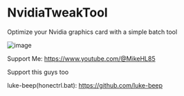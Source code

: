 # NvidiaTweakTool
Optimize your Nvidia graphics card with a simple batch tool

![image](https://github.com/LunarXMike/NvidiaTweakTool/assets/158159992/2145c581-5762-432e-8f84-7ef57573f025)

Support Me: https://www.youtube.com/@MikeHL85

Support this guys too

luke-beep(honectrl.bat): https://github.com/luke-beep

